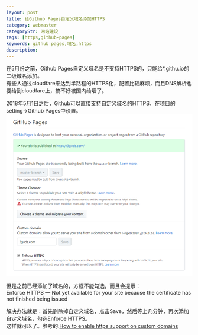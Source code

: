 ```yaml
---
layout: post
title: 给Github Pages自定义域名添加HTTPS
category: webmaster
categoryStr: 网站建设
tags: [https,github-pages]
keywords: github pages,域名,https
description: 
---
```


在5月份之前，Github Pages自定义域名是不支持HTTPS的，只能给*.githu.io的二级域名添加。  
有些人通过cloudfare来达到半路程的HTTPS化，配置比较麻烦，而且DNS解析也要给到cloudfare上，搞不好被国内给墙了。    

2018年5月1日之后，Github可以直接支持自定义域名的HTTPS，在项目的setting->Github Pages中设置。  
<img src="/public/img/life/2018-05-18-Github-Pages-Custom-Domain-HTTPS.png" class="post-img" alt="2018-05-18-Github-Pages-Custom-Domain-HTTPS">  

但是之前已经添加了域名的，方框不能勾选，而且会提示：   
Enforce HTTPS — Not yet available for your site because the certificate has not finished being issued  

解决办法就是：首先删除掉自定义域名，点击Save，然后等上几分钟，再次添加自定义域名，勾选Enforce HTTPS。  
这样就可以了。参考的:[How to enable https support on custom domains](https://github.community/t5/Pages/How-to-enable-https-support-on-custom-domains/td-p/6894/page/2)
